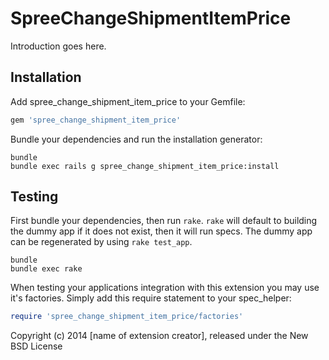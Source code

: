 SpreeChangeShipmentItemPrice
============================

Introduction goes here.

Installation
------------

Add spree_change_shipment_item_price to your Gemfile:

```ruby
gem 'spree_change_shipment_item_price'
```

Bundle your dependencies and run the installation generator:

```shell
bundle
bundle exec rails g spree_change_shipment_item_price:install
```

Testing
-------

First bundle your dependencies, then run `rake`. `rake` will default to building the dummy app if it does not exist, then it will run specs. The dummy app can be regenerated by using `rake test_app`.

```shell
bundle
bundle exec rake
```

When testing your applications integration with this extension you may use it's factories.
Simply add this require statement to your spec_helper:

```ruby
require 'spree_change_shipment_item_price/factories'
```

Copyright (c) 2014 [name of extension creator], released under the New BSD License
